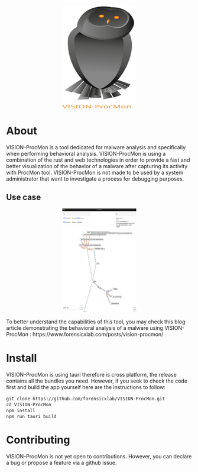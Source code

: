 <p align="center">
<img src="https://github.com/forensicxlab/VISION-ProcMon/blob/main/src/assets/vision_readme.svg"  width="200" height="280" alt="VISION-ProcMon"/>
</p>

# About

VISION-ProcMon is a tool dedicated for malware analysis and specifically when performing behavioral analysis. VISION-ProcMon is using a combination of the rust and web technologies in order to provide a fast and better visualization of the behavior of a malware after capturing its activity with ProcMon tool. VISION-ProcMon is not made to be used by a system administrator that want to investigate a process for debugging purposes.

## Use case

<p align="center">
<img src="https://github.com/forensicxlab/forensicxlab.github.io/blob/main/images/vision_procmon/10.png"  width="200" height="280" alt="VISION-ProcMon"/>
</p>
To better understand the capabilities of this tool, you may check this blog article demonstrating the behavioral analysis of a malware using VISION-ProcMon : https://www.forensicxlab.com/posts/vision-procmon/

# Install
VISION-ProcMon is using tauri therefore is cross platform, the release contains all the bundles you need. 
However, if you seek to check the code first and build the app yourself here are the instructions to follow:

```
git clone https://github.com/forensicxlab/VISION-ProcMon.git
cd VISION-ProcMon
npm install 
npm run tauri build
```

# Contributing
VISION-ProcMon is not yet open to contributions. However, you can declare a bug or propose a feature via a github issue.
